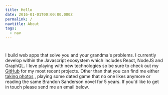 ```yaml
---
title: Hello
date: 2016-01-01T00:00:00.000Z
permalink: /
navtitle: About
tags:
  - nav
---
```

# 

I build web apps that solve you and your grandma's problems. I currently develop within the Javascript ecosystem which includes React, NodeJS and GraphQL. I love playing with new technologies so be sure to check out my [GitHub](https://github.com/Beznet) for my most recent projects. Other than that you can find me either [taking photos](https://www.flickr.com/photos/141245432@N06/) , playing some dated game that no one likes anymore or reading the same Brandon Sanderson novel for 5 years. If you'd like to get in touch please send me an email below.